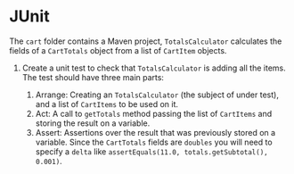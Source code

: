 # JUnit

The `cart` folder contains a Maven project, `TotalsCalculator` calculates the fields of a `CartTotals` object from a list
of `CartItem` objects.

1. Create a unit test to check that `TotalsCalculator` is adding all the items. The test should have three main parts:

    1. Arrange: Creating an `TotalsCalculator` (the subject of under test), and a list of `CartItems` to be used on it.
    2. Act: A call to `getTotals` method passing the list of `CartItems` and storing the result on a variable.
    3. Assert: Assertions over the result that was previously stored on a variable. Since the `CartTotals` fields are
    `doubles` you will need to specify a `delta` like `assertEquals(11.0, totals.getSubtotal(), 0.001)`.
